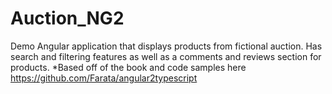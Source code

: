 # Auction_NG2
Demo Angular application that displays products from fictional auction. Has search and filtering features as well as a comments and reviews section for products. *Based off of the book and code samples here https://github.com/Farata/angular2typescript

